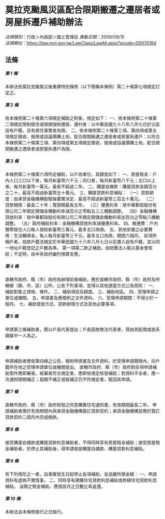 # 莫拉克颱風災區配合限期搬遷之遷居者或房屋拆遷戶補助辦法

*法規類別*：行政＞內政部＞國土管理目
*異動日期*：2009/09/15  
*法規網址*：https://law.moj.gov.tw/LawClass/LawAll.aspx?pcode=D0070184



## 法條
##### 第 1 條
本辦法依莫拉克颱風災後重建特別條例（以下簡稱本條例）第二十條第七項規定訂定之。

##### 第 2 條
依本條例第二十條第六項規定補助之對象，規定如下：
一、依本條例第二十條第二項規定限制居住或限期強制遷居、遷村者：以中華民國九十八年八月七日於災區設有戶籍，且有居住事實者為限。
二、依本條例第二十條第三項、第四項或第五項規定徵收、撥用或協議價購土地，配合限期搬遷之遷居者或房屋拆遷戶：以符合本條例第二十條第三項、第四項或第五項規定徵收、撥用或協議價購土地，配合限期搬遷之遷居者或房屋拆遷戶為限。

##### 第 3 條
本條例第二十條第六項所定補助，以戶為單位，其額度如下：
一、房屋租金：戶內人口三口以下者，每月新臺幣六千元；四口者，每月新臺幣八千元；五口以上者，每月新臺幣一萬元。最長不超過二年。
二、購屋自備款：購屋貸款金額百分之二十，最高不超過新臺幣五十萬元。
三、購屋貸款利息補貼：
（一）貸款額度：由承貸金融機構勘驗後覈實決定，最高不超過新臺幣三百五十萬元。
（二）貸款期限：最長二十年；寬限期最長五年。
（三）優惠利率：按中華郵政股份有限公司二年期定期儲金機動利率減百分之零點五三三機動調整。
（四）金融機構貸放利率：按中華郵政股份有限公司二年期定期儲金機動利率加百分之零點八機動調整。
（五）政府補貼利率：金融機構貸放利率減優惠利率。
四、搬遷費：戶內實際居住人口每人發給新臺幣三萬元，最多五口為限。
五、其他安置之必要費用：生活輔導金，每人每月新臺幣三千元，最多五口為限，期間六個月。
前項所稱戶者，指依戶籍法規定於中華民國九十八年八月七日以前遷入設有戶籍，並以同一地址戶籍登記之戶數為準。
第一項第二款之補助，由財團法人賑災基金會核給；不足時，由中央政府編列預算支應。

##### 第 4 條
直轄市政府、縣（市）政府為辦理前條補助，應於直轄市政府、縣（市）政府及所轄鄉（鎮、市、區）公所，公告下列事項，並得以其他適當方式公告周知：
一、補助對象之資格、條件。
二、補助項目及額度。
三、補助地區。
四、受理申請之單位或機關。
五、申請書及應檢附之文件資料。
六、受理申請期間：不得少於一個月。
七、補助發放方式、貸款辦理方式及其他必要事項。

##### 第 5 條
申請第三條補助者，應以戶長代表提出；戶長因故無法代表者，得由其配偶或直系親屬中一人為之。

##### 第 6 條
申請補助者應依第四條之公告，檢附申請書及文件資料，於受理申請期限內，向戶籍所在地之受理申請單位或機關提出。
直轄市政府、縣（市）政府對前項申請補助案件應即審查。經審查符合規定者，應即依規定核發補助；對資料不全者，應一次通知限期補正；屆期不補正或經補正仍不符規定者，駁回其申請。

##### 第 7 條
直轄市政府、縣（市）政府核發之同意購置住宅通知書，有效期間最長二年。
申請補助者應於有效期間內與承貸金融機構簽訂貸款契約；承貸金融機構並應於簽訂貸款契約二個月內完成撥款。

##### 第 8 條
接受購屋自備款或購屋貸款利息補助者，不得同時享有房屋租金補助；接受房屋租金補助者，於停止其補助後，得申請發放購屋自備款、購屋貸款利息補助。

##### 第 9 條
有下列情形之一者，自事實發生日起停止各項補助，並追繳所領金額：
一、申請資料有虛偽不實情事。
二、同時享有建購住宅貸款利息補貼或修繕住宅貸款利息補貼。
溢領之租金補助，應按該月之日數比率返還。

##### 第 10 條
本辦法自本條例施行之日施行。


